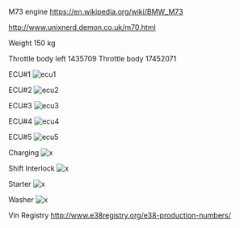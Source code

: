 M73 engine https://en.wikipedia.org/wiki/BMW_M73

http://www.unixnerd.demon.co.uk/m70.html

Weight 150 kg

Throttle body left 1435709
Throttle body 17452071

ECU#1
![ecu1](oem_docs/Bmw/1998_750_e38/1998_bmw_750_ecu_page1.png)

ECU#2
![ecu2](oem_docs/Bmw/1998_750_e38/1998_bmw_750_ecu_page2.png)

ECU#3
![ecu3](oem_docs/Bmw/1998_750_e38/1998_bmw_750_ecu_page3.png)

ECU#4
![ecu4](oem_docs/Bmw/1998_750_e38/1998_bmw_750_ecu_page4.png)

ECU#5
![ecu5](oem_docs/Bmw/1998_750_e38/1998_bmw_750_ecu_page5.png)


Charging
![x](oem_docs/Bmw/1998_750_e38/bmw_e38_charging.png)

Shift Interlock
![x](oem_docs/Bmw/1998_750_e38/bmw_e38_shift_interlock.png)

Starter
![x](oem_docs/Bmw/1998_750_e38/bmw_e38_starter_wiring.png)

Washer
![x](oem_docs/Bmw/1998_750_e38/bmw_e38_wiper_washer.png)


Vin Registry http://www.e38registry.org/e38-production-numbers/
